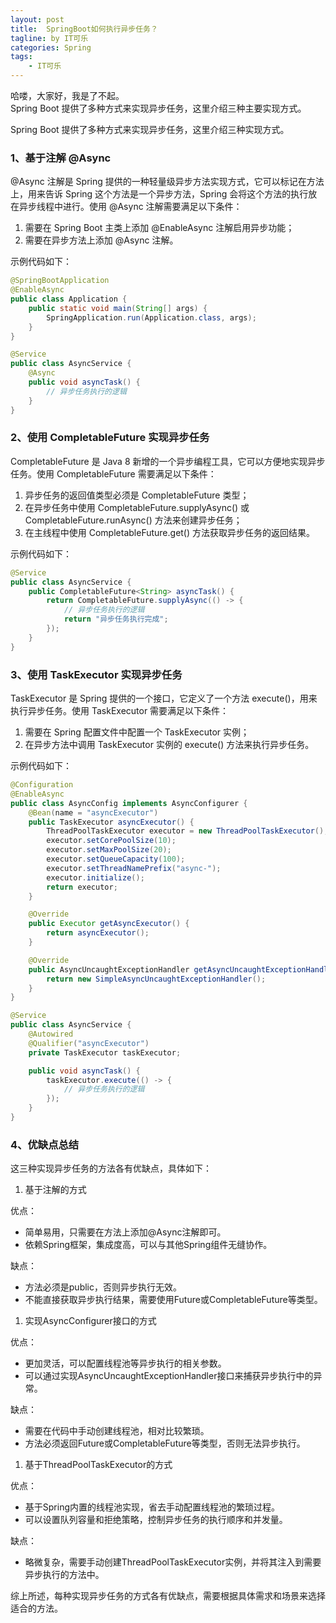 ```yaml
---
layout: post
title:  SpringBoot如何执行异步任务？
tagline: by IT可乐
categories: Spring
tags: 
    - IT可乐
---
```


哈喽，大家好，我是了不起。  
Spring Boot 提供了多种方式来实现异步任务，这里介绍三种主要实现方式。
<!--more-->

Spring Boot 提供了多种方式来实现异步任务，这里介绍三种实现方式。

### 1、基于注解 @Async

@Async 注解是 Spring 提供的一种轻量级异步方法实现方式，它可以标记在方法上，用来告诉 Spring 这个方法是一个异步方法，Spring 会将这个方法的执行放在异步线程中进行。使用 @Async 注解需要满足以下条件：

1. 需要在 Spring Boot 主类上添加 @EnableAsync 注解启用异步功能；
2. 需要在异步方法上添加 @Async 注解。

示例代码如下：

```java
@SpringBootApplication
@EnableAsync
public class Application {
    public static void main(String[] args) {
        SpringApplication.run(Application.class, args);
    }
}

@Service
public class AsyncService {
    @Async
    public void asyncTask() {
        // 异步任务执行的逻辑
    }
}
```



### 2、使用 CompletableFuture 实现异步任务

CompletableFuture 是 Java 8 新增的一个异步编程工具，它可以方便地实现异步任务。使用 CompletableFuture 需要满足以下条件：

1. 异步任务的返回值类型必须是 CompletableFuture 类型；
2. 在异步任务中使用 CompletableFuture.supplyAsync() 或 CompletableFuture.runAsync() 方法来创建异步任务；
3. 在主线程中使用 CompletableFuture.get() 方法获取异步任务的返回结果。

示例代码如下：

```java
@Service
public class AsyncService {
    public CompletableFuture<String> asyncTask() {
        return CompletableFuture.supplyAsync(() -> {
            // 异步任务执行的逻辑
            return "异步任务执行完成";
        });
    }
}
```



### 3、使用 TaskExecutor 实现异步任务

TaskExecutor 是 Spring 提供的一个接口，它定义了一个方法 execute()，用来执行异步任务。使用 TaskExecutor 需要满足以下条件：

1. 需要在 Spring 配置文件中配置一个 TaskExecutor 实例；
2. 在异步方法中调用 TaskExecutor 实例的 execute() 方法来执行异步任务。

示例代码如下：

```java
@Configuration
@EnableAsync
public class AsyncConfig implements AsyncConfigurer {
    @Bean(name = "asyncExecutor")
    public TaskExecutor asyncExecutor() {
        ThreadPoolTaskExecutor executor = new ThreadPoolTaskExecutor();
        executor.setCorePoolSize(10);
        executor.setMaxPoolSize(20);
        executor.setQueueCapacity(100);
        executor.setThreadNamePrefix("async-");
        executor.initialize();
        return executor;
    }

    @Override
    public Executor getAsyncExecutor() {
        return asyncExecutor();
    }

    @Override
    public AsyncUncaughtExceptionHandler getAsyncUncaughtExceptionHandler() {
        return new SimpleAsyncUncaughtExceptionHandler();
    }
}

@Service
public class AsyncService {
    @Autowired
    @Qualifier("asyncExecutor")
    private TaskExecutor taskExecutor;

    public void asyncTask() {
        taskExecutor.execute(() -> {
            // 异步任务执行的逻辑
        });
    }
}
```



### 4、优缺点总结

这三种实现异步任务的方法各有优缺点，具体如下：

1. 基于注解的方式

优点：

- 简单易用，只需要在方法上添加@Async注解即可。
- 依赖Spring框架，集成度高，可以与其他Spring组件无缝协作。

缺点：

- 方法必须是public，否则异步执行无效。
- 不能直接获取异步执行结果，需要使用Future或CompletableFuture等类型。

1. 实现AsyncConfigurer接口的方式

优点：

- 更加灵活，可以配置线程池等异步执行的相关参数。
- 可以通过实现AsyncUncaughtExceptionHandler接口来捕获异步执行中的异常。

缺点：

- 需要在代码中手动创建线程池，相对比较繁琐。
- 方法必须返回Future或CompletableFuture等类型，否则无法异步执行。

1. 基于ThreadPoolTaskExecutor的方式

优点：

- 基于Spring内置的线程池实现，省去手动配置线程池的繁琐过程。
- 可以设置队列容量和拒绝策略，控制异步任务的执行顺序和并发量。

缺点：

- 略微复杂，需要手动创建ThreadPoolTaskExecutor实例，并将其注入到需要异步执行的方法中。

综上所述，每种实现异步任务的方式各有优缺点，需要根据具体需求和场景来选择适合的方法。